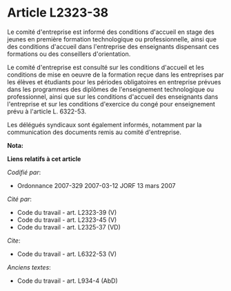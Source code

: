 # Article L2323-38

Le comité d'entreprise est informé des conditions d'accueil en stage des jeunes en première formation technologique ou
professionnelle, ainsi que des conditions d'accueil dans l'entreprise des enseignants dispensant ces formations ou des
conseillers d'orientation. 

Le comité d'entreprise est consulté sur les conditions d'accueil et les conditions de mise en oeuvre de la formation reçue
dans les entreprises par les élèves et étudiants pour les périodes obligatoires en entreprise prévues dans les programmes des
diplômes de l'enseignement technologique ou professionnel, ainsi que sur les conditions d'accueil des enseignants dans
l'entreprise et sur les conditions d'exercice du congé pour enseignement prévu à l'article L. 6322-53. 

Les délégués syndicaux sont également informés, notamment par la communication des documents remis au comité d'entreprise.

**Nota:**



**Liens relatifs à cet article**

_Codifié par_:

  - Ordonnance 2007-329 2007-03-12 JORF 13 mars 2007

_Cité par_:

  - Code du travail - art. L2323-39 (V)
  - Code du travail - art. L2323-45 (V)
  - Code du travail - art. L2325-37 (VD)

_Cite_:

  - Code du travail - art. L6322-53 (V)

_Anciens textes_:

  - Code du travail - art. L934-4 (AbD)

